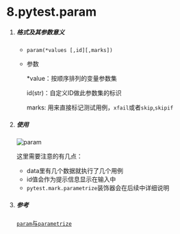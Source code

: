 # 8.pytest.param

1. ##### 格式及其参数意义

	- `param(*values [,id][,marks])`

	- 参数

		*value：按顺序排列的变量参数集

		id(str)：自定义ID做此参数集的标识

		marks:  用来直接标记测试用例，`xfail`或者`skip`,`skipif`

2. ##### 使用

	![param](https://lemonliu.oss-cn-beijing.aliyuncs.com/20200616111432.png)

	这里需要注意的有几点：

	- data里有几个数据就执行了几个用例
	- id值会作为提示信息显示在输入中
	- `pytest.mark.parametrize`装饰器会在后续中详细说明

3. ##### 参考

	[`param`与`parametrize`](https://www.cnblogs.com/linuxchao/p/linuxchao-pytest-parametrize.html)